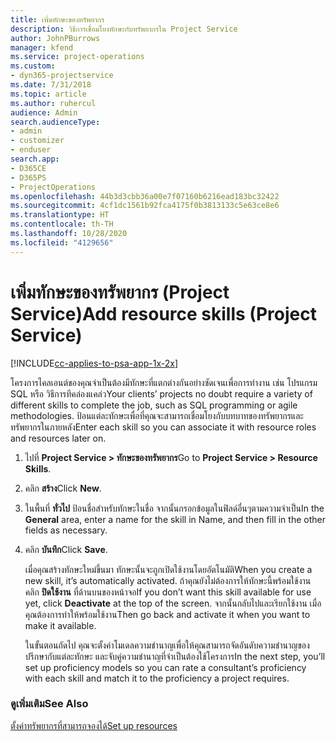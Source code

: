 ```yaml
---
title: เพิ่มทักษะของทรัพยากร
description: วิธีการเชื่อมโยงทักษะกับทรัพยากรใน Project Service
author: JohnPBurrows
manager: kfend
ms.service: project-operations
ms.custom:
- dyn365-projectservice
ms.date: 7/31/2018
ms.topic: article
ms.author: ruhercul
audience: Admin
search.audienceType:
- admin
- customizer
- enduser
search.app:
- D365CE
- D365PS
- ProjectOperations
ms.openlocfilehash: 44b3d3cbb36a00e7f07160b6216ead183bc32422
ms.sourcegitcommit: 4cf1dc1561b92fca4175f0b3813133c5e63ce8e6
ms.translationtype: HT
ms.contentlocale: th-TH
ms.lasthandoff: 10/28/2020
ms.locfileid: "4129656"
---
```

# <a name="add-resource-skills-project-service"></a><span data-ttu-id="11d26-103">เพิ่มทักษะของทรัพยากร (Project Service)</span><span class="sxs-lookup"><span data-stu-id="11d26-103">Add resource skills (Project Service)</span></span>

[!INCLUDE[cc-applies-to-psa-app-1x-2x](../includes/cc-applies-to-psa-app-1x-2x.md)]

<span data-ttu-id="11d26-104">โครงการไคลเอนต์ของคุณจำเป็นต้องมีทักษะที่แตกต่างกันอย่างชัดเจนเพื่อการทำงาน เช่น โปรแกรม SQL หรือ วิธีการทีคล่องแคล่ว</span><span class="sxs-lookup"><span data-stu-id="11d26-104">Your clients’ projects no doubt require a variety of different skills to complete the job, such as SQL programming or agile methodologies.</span></span> <span data-ttu-id="11d26-105">ป้อนแต่ละทักษะเพื่อที่คุณจะสามารถเชื่อมโยงกับบทบาทของทรัพยากรและทรัพยากรในภายหลัง</span><span class="sxs-lookup"><span data-stu-id="11d26-105">Enter each skill so you can associate it with resource roles and resources later on.</span></span>  
  
1. <span data-ttu-id="11d26-106">ไปที่ **Project Service > ทักษะของทรัพยากร**</span><span class="sxs-lookup"><span data-stu-id="11d26-106">Go to **Project Service > Resource Skills**.</span></span>  
  
2. <span data-ttu-id="11d26-107">คลิก **สร้าง**</span><span class="sxs-lookup"><span data-stu-id="11d26-107">Click **New**.</span></span>  
  
3. <span data-ttu-id="11d26-108">ในพื้นที่ **ทั่วไป** ป้อนชื่อสำหรับทักษะในชื่อ จากนั้นกรอกข้อมูลในฟิลด์อื่นๆตามความจำเป็น</span><span class="sxs-lookup"><span data-stu-id="11d26-108">In the **General** area, enter a name for the skill in Name, and then fill in the other fields as necessary.</span></span>  
  
4. <span data-ttu-id="11d26-109">คลิก **บันทึก**</span><span class="sxs-lookup"><span data-stu-id="11d26-109">Click **Save**.</span></span>  
  
   <span data-ttu-id="11d26-110">เมื่อคุณสร้างทักษะใหม่ขึ้นมา ทักษะนั้นจะถูกเปิดใช้งานโดยอัตโนมัติ</span><span class="sxs-lookup"><span data-stu-id="11d26-110">When you create a new skill, it’s automatically activated.</span></span> <span data-ttu-id="11d26-111">ถ้าคุณยังไม่ต้องการให้ทักษะนี้พร้อมใช้งาน คลิก **ปิดใช้งาน** ที่ด้านบนของหน้าจอ</span><span class="sxs-lookup"><span data-stu-id="11d26-111">If you don’t want this skill available for use yet, click **Deactivate** at the top of the screen.</span></span> <span data-ttu-id="11d26-112">จากนั้นกลับไปและเรียกใช้งาน เมื่อคุณต้องการทำให้พร้อมใช้งาน</span><span class="sxs-lookup"><span data-stu-id="11d26-112">Then go back and activate it when you want to make it available.</span></span>  
  
   <span data-ttu-id="11d26-113">ในขั้นตอนถัดไป คุณจะตั้งค่าโมเดลความชำนาญเพื่อให้คุณสามารถจัดอันดับความชำนาญของปรึกษากับแต่ละทักษะ และจับคู่ความชำนาญที่จำเป็นต้องใช้โครงการ</span><span class="sxs-lookup"><span data-stu-id="11d26-113">In the next step, you’ll set up proficiency models so you can rate a consultant’s proficiency with each skill and match it to the proficiency a project requires.</span></span>  
  
### <a name="see-also"></a><span data-ttu-id="11d26-114">ดูเพิ่มเติม</span><span class="sxs-lookup"><span data-stu-id="11d26-114">See Also</span></span>  
 [<span data-ttu-id="11d26-115">ตั้งค่าทรัพยากรที่สามารถจองได้</span><span class="sxs-lookup"><span data-stu-id="11d26-115">Set up resources</span></span>](../psa/set-up-resources.md)
